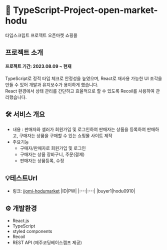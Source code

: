 # 🛒 TypeScript-Project-open-market-hodu
타입스크립트 프로젝트 오픈마켓 쇼핑몰 


## 프로젝트 소개
  #### 프로젝트 기간: 2023.08.09 ~ 현재
 TypeScript로 정적 타입 체크로 안정성을 높였으며, React로 재사용 가능한 UI 조각을 만들 수 있어 개발과 유지보수가 용이하게 했습니다.</br>
 React 환경에서 상태 관리를 간단하고 효율적으로 할 수 있도록 Recoil를 사용하여 관리했습니다.


## 🛠 서비스 개요
- 내용 : 판매자와 셀러가 회원가입 및 로그인하여 판매자는 상품을 등록하여 판매하고, 구매자는 상품을 구매할 수 있는 쇼핑몰 사이트 제작 
- 주요기능 
  - 구매자/판매자로 회원가입 및 로그인
  - 구매자는 상품 장바구니, 주문(결제)
  - 판매자는 상품등록, 수정

## 💡테스트Url
- 링크: <a href= "jjomi-hodumarket.netlify.app"> jjomi-hodumarket</a>
  |ID|PW|
  |:--:|:--:|
  |buyer1|hodu0910|


## ⚙️ 개발환경
- React.js
- TypeScript
- styled components
- Recoil
- REST API (제주코딩베이스캠프 제공)
  
